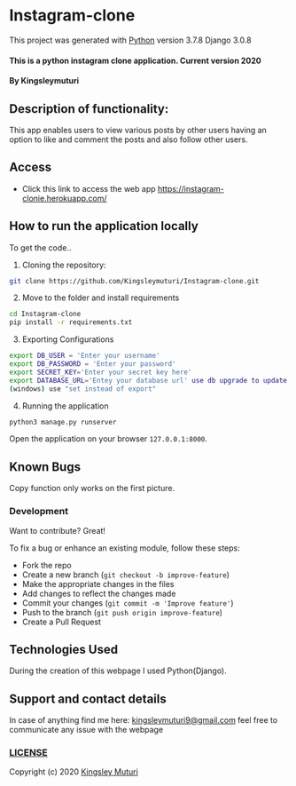 # Instagram-clone

This project was generated with [Python](https://github.com/python) version 3.7.8 Django 3.0.8
  
#### This is a python instagram clone application. Current version 2020
</table>
</tr>
</td>

#### By **Kingsleymuturi**
  
## Description of functionality:
This app enables users to view various posts by other users having an option to like and comment the posts and also follow other users.
## Access
* Click this link to access the web app https://instagram-clonie.herokuapp.com/

## How to run the application locally
To get the code..

1. Cloning the repository:
  ```bash
  git clone https://github.com/Kingsleymuturi/Instagram-clone.git
  ```
2. Move to the folder and install requirements
  ```bash
  cd Instagram-clone
  pip install -r requirements.txt
  ```
3. Exporting Configurations
  ```bash
  export DB_USER = 'Enter your username'
  export DB_PASSWORD = 'Enter your password'
  export SECRET_KEY='Enter your secret key here'
  export DATABASE_URL='Entey your database url' use db upgrade to update your database
  (windows) use "set instead of export"
  ```
4. Running the application
  ```bash
  python3 manage.py runserver
  ```
Open the application on your browser `127.0.0.1:8000`.

## Known Bugs
Copy function only works on the first picture.
### Development
Want to contribute? Great!

To fix a bug or enhance an existing module, follow these steps:

- Fork the repo
- Create a new branch (`git checkout -b improve-feature`)
- Make the appropriate changes in the files
- Add changes to reflect the changes made
- Commit your changes (`git commit -m 'Improve feature'`)
- Push to the branch (`git push origin improve-feature`)
- Create a Pull Request 

## Technologies Used
During the creation of this webpage I used Python(Django).
## Support and contact details
In case of anything find me here: kingsleymuturi9@gmail.com feel free to communicate any issue with the webpage

### [LICENSE](https://github.com/Kingsleymuturi/Instagram-clone/blob/master/LICENSE)
Copyright (c) 2020 [Kingsley Muturi ](https://github.com/Kingsleymuturi)
